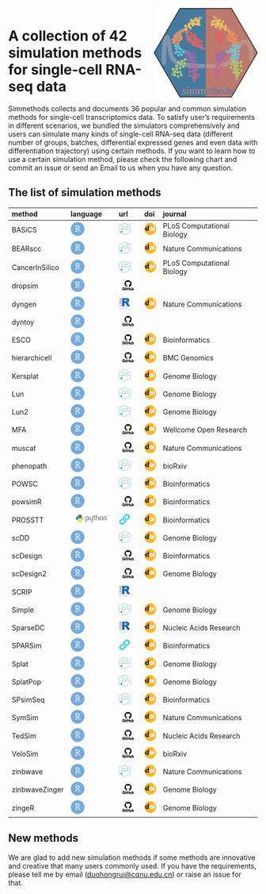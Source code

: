 
<img src="man/figures/simmethods_logo.png" align="right" width = "210px" height="180px"/>

# A collection of 42 simulation methods for single-cell RNA-seq data

Simmethods collects and documents 36 popular and common simulation
methods for single-cell transcriptomics data. To satisfy user’s
requirements in different scenarios, we bundled the simulators
comprehensively and users can simulate many kinds of single-cell RNA-seq
data (different number of groups, batches, differential expressed genes
and even data with differentiation trajectory) using certain methods. If
you want to learn how to use a certain simulation method, please check
the following chart and commit an issue or send an Email to us when you
have any question.

## The list of simulation methods

| method         | language                                                           | url                                                                                                                                                                  | doi                                                                                                                              | journal                    |
|:---------------|:-------------------------------------------------------------------|:---------------------------------------------------------------------------------------------------------------------------------------------------------------------|:---------------------------------------------------------------------------------------------------------------------------------|:---------------------------|
| BASiCS         | <img src='man/figures/R_logo.png' height='28px' width='28px'>      | <a href='https://bioconductor.org/packages/release/bioc/html/BASiCS.html'><img src='man/figures/bioconductor_logo.png' height='24px' width = '24px'></a>             | <a href='https://doi.org/10.1371/journal.pcbi.1004333'><img src='man/figures/doi_logo.png' height='24px' width = '24px'></a>     | PLoS Computational Biology |
| BEARscc        | <img src='man/figures/R_logo.png' height='28px' width='28px'>      | <a href='https://www.bioconductor.org/packages/release/bioc/html/BEARscc.html'><img src='man/figures/bioconductor_logo.png' height='24px' width = '24px'></a>        | <a href='https://doi.org/10.1038/s41467-018-03608-y'><img src='man/figures/doi_logo.png' height='24px' width = '24px'></a>       | Nature Communications      |
| CancerInSilico | <img src='man/figures/R_logo.png' height='28px' width='28px'>      | <a href='https://www.bioconductor.org/packages/release/bioc/html/CancerInSilico.html'><img src='man/figures/bioconductor_logo.png' height='24px' width = '24px'></a> | <a href='https://doi.org/10.1371/journal.pcbi.1006935'><img src='man/figures/doi_logo.png' height='24px' width = '24px'></a>     | PLoS Computational Biology |
| dropsim        | <img src='man/figures/R_logo.png' height='28px' width='28px'>      | <a href='https://github.com/marchinilab/dropsim'><img src='man/figures/github_logo.png' height='21px' width = '38px'></a>                                            |                                                                                                                                  |                            |
| dyngen         | <img src='man/figures/R_logo.png' height='28px' width='28px'>      | <a href='https://cran.r-project.org/web/packages/dyngen/index.html'><img src='man/figures/CRAN_logo.png' height='24px' width = '24px'></a>                           | <a href='https://doi.org/10.1038/s41467-021-24152-2'><img src='man/figures/doi_logo.png' height='24px' width = '24px'></a>       | Nature Communications      |
| dyntoy         | <img src='man/figures/R_logo.png' height='28px' width='28px'>      | <a href='https://github.com/dynverse/dyntoy'><img src='man/figures/github_logo.png' height='21px' width = '38px'></a>                                                |                                                                                                                                  |                            |
| ESCO           | <img src='man/figures/R_logo.png' height='28px' width='28px'>      | <a href='https://github.com/JINJINT/ESCO'><img src='man/figures/github_logo.png' height='21px' width = '38px'></a>                                                   | <a href='https://doi.org/10.1093/bioinformatics/btab116'><img src='man/figures/doi_logo.png' height='24px' width = '24px'></a>   | Bioinformatics             |
| hierarchicell  | <img src='man/figures/R_logo.png' height='28px' width='28px'>      | <a href='https://github.com/kdzimm/hierarchicell'><img src='man/figures/github_logo.png' height='21px' width = '38px'></a>                                           | <a href='https://doi.org/10.1186/s12864-021-07635-w'><img src='man/figures/doi_logo.png' height='24px' width = '24px'></a>       | BMC Genomics               |
| Kersplat       | <img src='man/figures/R_logo.png' height='28px' width='28px'>      | <a href='https://bioconductor.org/packages/release/bioc/html/splatter.html'><img src='man/figures/bioconductor_logo.png' height='24px' width = '24px'></a>           | <a href='https://doi.org/10.1186/s13059-017-1305-0'><img src='man/figures/doi_logo.png' height='24px' width = '24px'></a>        | Genome Biology             |
| Lun            | <img src='man/figures/R_logo.png' height='28px' width='28px'>      | <a href='https://bioconductor.org/packages/release/bioc/html/splatter.html'><img src='man/figures/bioconductor_logo.png' height='24px' width = '24px'></a>           | <a href='https://doi.org/10.1186/s13059-017-1305-0'><img src='man/figures/doi_logo.png' height='24px' width = '24px'></a>        | Genome Biology             |
| Lun2           | <img src='man/figures/R_logo.png' height='28px' width='28px'>      | <a href='https://bioconductor.org/packages/release/bioc/html/splatter.html'><img src='man/figures/bioconductor_logo.png' height='24px' width = '24px'></a>           | <a href='https://doi.org/10.1186/s13059-017-1305-0'><img src='man/figures/doi_logo.png' height='24px' width = '24px'></a>        | Genome Biology             |
| MFA            | <img src='man/figures/R_logo.png' height='28px' width='28px'>      | <a href='https://github.com/kieranrcampbell/mfa'><img src='man/figures/github_logo.png' height='21px' width = '38px'></a>                                            | <a href='https://doi.org/10.12688/wellcomeopenres.11087.1'><img src='man/figures/doi_logo.png' height='24px' width = '24px'></a> | Wellcome Open Research     |
| muscat         | <img src='man/figures/R_logo.png' height='28px' width='28px'>      | <a href='https://github.com/HelenaLC/muscat'><img src='man/figures/github_logo.png' height='21px' width = '38px'></a>                                                | <a href='https://doi.org/10.1038/s41467-020-19894-4'><img src='man/figures/doi_logo.png' height='24px' width = '24px'></a>       | Nature Communications      |
| phenopath      | <img src='man/figures/R_logo.png' height='28px' width='28px'>      | <a href='https://bioconductor.org/packages/release/bioc/html/phenopath.html'><img src='man/figures/bioconductor_logo.png' height='24px' width = '24px'></a>          | <a href='https://doi.org/10.1101/159913'><img src='man/figures/doi_logo.png' height='24px' width = '24px'></a>                   | bioRxiv                    |
| POWSC          | <img src='man/figures/R_logo.png' height='28px' width='28px'>      | <a href='http://www.bioconductor.org/packages/release/bioc/html/POWSC.html'><img src='man/figures/bioconductor_logo.png' height='24px' width = '24px'></a>           | <a href='https://doi.org/10.1093/bioinformatics/btaa607'><img src='man/figures/doi_logo.png' height='24px' width = '24px'></a>   | Bioinformatics             |
| powsimR        | <img src='man/figures/R_logo.png' height='28px' width='28px'>      | <a href='https://github.com/bvieth/powsimR'><img src='man/figures/github_logo.png' height='21px' width = '38px'></a>                                                 | <a href='https://doi.org/10.1093/bioinformatics/btx435'><img src='man/figures/doi_logo.png' height='24px' width = '24px'></a>    | Bioinformatics             |
| PROSSTT        | <img src='man/figures/python_logo.png' height='28px' width='84px'> | <a href='http://wwwuser.gwdg.de/~compbiol/prosstt/doc/'><img src='man/figures/URL.png' height='24px' width = '24px'></a>                                             | <a href='https://doi.org/10.1093/bioinformatics/btz078'><img src='man/figures/doi_logo.png' height='24px' width = '24px'></a>    | Bioinformatics             |
| scDD           | <img src='man/figures/R_logo.png' height='28px' width='28px'>      | <a href='https://www.bioconductor.org/packages/release/bioc/html/scDD.html'><img src='man/figures/bioconductor_logo.png' height='24px' width = '24px'></a>           | <a href='https://doi.org/10.1186/s13059-016-1077-y'><img src='man/figures/doi_logo.png' height='24px' width = '24px'></a>        | Genome Biology             |
| scDesign       | <img src='man/figures/R_logo.png' height='28px' width='28px'>      | <a href='https://github.com/Vivianstats/scDesign'><img src='man/figures/github_logo.png' height='21px' width = '38px'></a>                                           | <a href='https://doi.org/10.1093/bioinformatics/btz321'><img src='man/figures/doi_logo.png' height='24px' width = '24px'></a>    | Bioinformatics             |
| scDesign2      | <img src='man/figures/R_logo.png' height='28px' width='28px'>      | <a href='https://github.com/JSB-UCLA/scDesign2'><img src='man/figures/github_logo.png' height='21px' width = '38px'></a>                                             | <a href='https://doi.org/10.1186/s13059-021-02367-2'><img src='man/figures/doi_logo.png' height='24px' width = '24px'></a>       | Genome Biology             |
| SCRIP          | <img src='man/figures/R_logo.png' height='28px' width='28px'>      | <a href='https://cran.r-project.org/web/packages/SCRIP/index.html'><img src='man/figures/CRAN_logo.png' height='24px' width = '24px'></a>                            |                                                                                                                                  |                            |
| Simple         | <img src='man/figures/R_logo.png' height='28px' width='28px'>      | <a href='https://bioconductor.org/packages/release/bioc/html/splatter.html'><img src='man/figures/bioconductor_logo.png' height='24px' width = '24px'></a>           | <a href='https://doi.org/10.1186/s13059-017-1305-0'><img src='man/figures/doi_logo.png' height='24px' width = '24px'></a>        | Genome Biology             |
| SparseDC       | <img src='man/figures/R_logo.png' height='28px' width='28px'>      | <a href='https://cran.rstudio.com/web/packages/SparseDC/index.html'><img src='man/figures/CRAN_logo.png' height='24px' width = '24px'></a>                           | <a href='https://doi.org/10.1093/nar/gkx1113'><img src='man/figures/doi_logo.png' height='24px' width = '24px'></a>              | Nucleic Acids Research     |
| SPARSim        | <img src='man/figures/R_logo.png' height='28px' width='28px'>      | <a href='https://gitlab.com/sysbiobig/sparsim'><img src='man/figures/URL.png' height='24px' width = '24px'></a>                                                      | <a href='https://doi.org/10.1093/bioinformatics/btz752'><img src='man/figures/doi_logo.png' height='24px' width = '24px'></a>    | Bioinformatics             |
| Splat          | <img src='man/figures/R_logo.png' height='28px' width='28px'>      | <a href='https://bioconductor.org/packages/release/bioc/html/splatter.html'><img src='man/figures/bioconductor_logo.png' height='24px' width = '24px'></a>           | <a href='https://doi.org/10.1186/s13059-017-1305-0'><img src='man/figures/doi_logo.png' height='24px' width = '24px'></a>        | Genome Biology             |
| SplatPop       | <img src='man/figures/R_logo.png' height='28px' width='28px'>      | <a href='https://bioconductor.org/packages/release/bioc/html/splatter.html'><img src='man/figures/bioconductor_logo.png' height='24px' width = '24px'></a>           | <a href='https://doi.org/10.1186/s13059-021-02546-1'><img src='man/figures/doi_logo.png' height='24px' width = '24px'></a>       | Genome Biology             |
| SPsimSeq       | <img src='man/figures/R_logo.png' height='28px' width='28px'>      | <a href='https://www.bioconductor.org/packages/release/bioc/html/SPsimSeq.html'><img src='man/figures/bioconductor_logo.png' height='24px' width = '24px'></a>       | <a href='https://doi.org/10.1093/bioinformatics/btaa105'><img src='man/figures/doi_logo.png' height='24px' width = '24px'></a>   | Bioinformatics             |
| SymSim         | <img src='man/figures/R_logo.png' height='28px' width='28px'>      | <a href='https://github.com/YosefLab/SymSim'><img src='man/figures/github_logo.png' height='21px' width = '38px'></a>                                                | <a href='https://doi.org/10.1038/s41467-019-10500-w'><img src='man/figures/doi_logo.png' height='24px' width = '24px'></a>       | Nature Communications      |
| TedSim         | <img src='man/figures/R_logo.png' height='28px' width='28px'>      | <a href='https://github.com/Galaxeee/TedSim'><img src='man/figures/github_logo.png' height='21px' width = '38px'></a>                                                | <a href='https://doi.org/10.1093/nar/gkac235'><img src='man/figures/doi_logo.png' height='24px' width = '24px'></a>              | Nucleic Acids Research     |
| VeloSim        | <img src='man/figures/R_logo.png' height='28px' width='28px'>      | <a href='https://github.com/PeterZZQ/VeloSim'><img src='man/figures/github_logo.png' height='21px' width = '38px'></a>                                               | <a href='https://doi.org/10.1101/2021.01.11.426277'><img src='man/figures/doi_logo.png' height='24px' width = '24px'></a>        | bioRxiv                    |
| zinbwave       | <img src='man/figures/R_logo.png' height='28px' width='28px'>      | <a href='http://www.bioconductor.org/packages/release/bioc/html/zinbwave.html'><img src='man/figures/bioconductor_logo.png' height='24px' width = '24px'></a>        | <a href='https://doi.org/10.1038/s41467-017-02554-5'><img src='man/figures/doi_logo.png' height='24px' width = '24px'></a>       | Nature Communications      |
| zinbwaveZinger | <img src='man/figures/R_logo.png' height='28px' width='28px'>      | <a href='https://github.com/statOmics/zinbwaveZinger'><img src='man/figures/github_logo.png' height='21px' width = '38px'></a>                                       | <a href='https://doi.org/10.1186/s13059-018-1406-4'><img src='man/figures/doi_logo.png' height='24px' width = '24px'></a>        | Genome Biology             |
| zingeR         | <img src='man/figures/R_logo.png' height='28px' width='28px'>      | <a href='https://github.com/statOmics/zingeR'><img src='man/figures/github_logo.png' height='21px' width = '38px'></a>                                               | <a href='https://doi.org/10.1186/s13059-018-1406-4'><img src='man/figures/doi_logo.png' height='24px' width = '24px'></a>        | Genome Biology             |

## New methods

We are glad to add new simulation methods if some methods are innovative
and creative that many users commonly used. If you have the
requirements, please tell me by email (<duohongrui@cqnu.edu.cn>) or
raise an issue for that.
